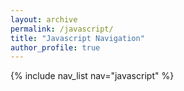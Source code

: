 ```yaml
---
layout: archive
permalink: /javascript/
title: "Javascript Navigation"
author_profile: true
---
```


{% include nav_list nav="javascript" %}
